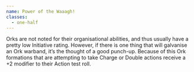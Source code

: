 ```yaml
---
name: Power of the Waaagh!
classes:
  - one-half
---
```

Orks are not noted for their organisational abilities, and thus usually have a pretty low Initiative rating. However, if there is one thing that will galvanise an Ork warband, it’s the thought of a good punch-up. Because of this Ork formations that are attempting to take Charge or Double actions receive a +2 modifier to their Action test roll.